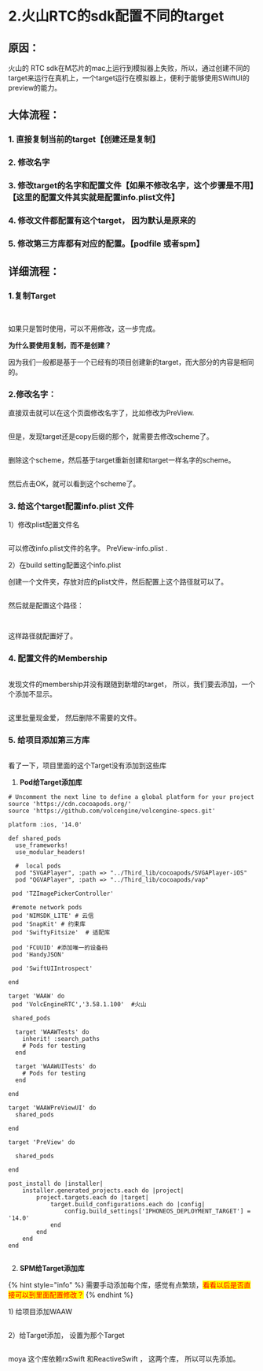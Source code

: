 # 2.火山RTC的sdk配置不同的target

## 原因：

火山的 RTC sdk在M芯片的mac上运行到模拟器上失败，所以，通过创建不同的target来运行在真机上，一个target运行在模拟器上，便利于能够使用SWiftUI的preview的能力。



## 大体流程：

### 1. 直接复制当前的target【创建还是复制】

### 2. 修改名字

### 3. 修改target的名字和配置文件【如果不修改名字，这个步骤是不用】【这里的配置文件其实就是配置info.plist文件】

### 4. 修改文件都配置有这个target， 因为默认是原来的

### 5. 修改第三方库都有对应的配置。【podfile 或者spm】



## 详细流程：

### 1.复制Target

<figure><img src="../../../.gitbook/assets/image (1) (1).png" alt=""><figcaption></figcaption></figure>

<figure><img src="../../../.gitbook/assets/image (1) (1) (1).png" alt=""><figcaption></figcaption></figure>

如果只是暂时使用，可以不用修改，这一步完成。&#x20;

**为什么要使用复制，而不是创建？**

因为我们一般都是基于一个已经有的项目创建新的target，而大部分的内容是相同的。&#x20;



### 2.修改名字：

直接双击就可以在这个页面修改名字了，比如修改为PreView.

<figure><img src="../../../.gitbook/assets/image (2) (1).png" alt=""><figcaption></figcaption></figure>

但是，发现target还是copy后缀的那个，就需要去修改scheme了。

<figure><img src="../../../.gitbook/assets/image (3) (1).png" alt=""><figcaption></figcaption></figure>

删除这个scheme，然后基于target重新创建和target一样名字的scheme。

<figure><img src="../../../.gitbook/assets/image (4).png" alt=""><figcaption></figcaption></figure>

然后点击OK，就可以看到这个scheme了。&#x20;

### 3. 给这个target配置info.plist 文件

1）修改plist配置文件名&#x20;

<figure><img src="../../../.gitbook/assets/image (5).png" alt=""><figcaption></figcaption></figure>

可以修改info.plist文件的名字。 PreView-info.plist .&#x20;

2）在build setting配置这个info.plist

创建一个文件夹，存放对应的plist文件，然后配置上这个路径就可以了。

<figure><img src="../../../.gitbook/assets/image (7).png" alt=""><figcaption></figcaption></figure>

然后就是配置这个路径：

<figure><img src="../../../.gitbook/assets/image (6).png" alt=""><figcaption></figcaption></figure>

<figure><img src="../../../.gitbook/assets/image (8).png" alt=""><figcaption></figcaption></figure>

这样路径就配置好了。

### 4. 配置文件的Membership

<figure><img src="../../../.gitbook/assets/image (10).png" alt=""><figcaption></figcaption></figure>

发现文件的membership并没有跟随到新增的target， 所以，我们要去添加，一个个添加不显示。

<figure><img src="../../../.gitbook/assets/image (11).png" alt=""><figcaption></figcaption></figure>

这里批量现金爱， 然后删除不需要的文件。&#x20;

### 5. 给项目添加第三方库

<figure><img src="../../../.gitbook/assets/image (9).png" alt=""><figcaption></figcaption></figure>

&#x20;看了一下，项目里面的这个Target没有添加到这些库

1. **Pod给Target添加库**

```
# Uncomment the next line to define a global platform for your project
source 'https://cdn.cocoapods.org/'
source 'https://github.com/volcengine/volcengine-specs.git'

platform :ios, '14.0'

def shared_pods
  use_frameworks!
  use_modular_headers!

  #  local pods
  pod "SVGAPlayer", :path => "../Third_lib/cocoapods/SVGAPlayer-iOS"
  pod "QGVAPlayer", :path => "../Third_lib/cocoapods/vap"

 pod 'TZImagePickerController'

 #remote network pods
 pod 'NIMSDK_LITE' # 云信
 pod 'SnapKit' # 约束库
 pod 'SwiftyFitsize'  # 适配库
 
 pod 'FCUUID' #添加唯一的设备码
 pod 'HandyJSON'
 
 pod 'SwiftUIIntrospect'
 
end

target 'WAAW' do
 pod 'VolcEngineRTC','3.58.1.100'  #火山

 shared_pods
  
  target 'WAAWTests' do
    inherit! :search_paths
    # Pods for testing
  end

  target 'WAAWUITests' do
    # Pods for testing
  end

end

target 'WAAWPreViewUI' do
  shared_pods

end

target 'PreView' do
  
  shared_pods

end

post_install do |installer|
    installer.generated_projects.each do |project|
        project.targets.each do |target|
            target.build_configurations.each do |config|
                config.build_settings['IPHONEOS_DEPLOYMENT_TARGET'] = '14.0'
            end
        end
    end
end


```

2. &#x20;**SPM给Target添加库**

{% hint style="info" %}
需要手动添加每个库，感觉有点繁琐，<mark style="color:red;">看看以后是否直接可以到里面配置修改？</mark>
{% endhint %}

1\) 给项目添加WAAW

<figure><img src="../../../.gitbook/assets/image.png" alt=""><figcaption></figcaption></figure>

2）给Target添加， 设置为那个Target

<figure><img src="../../../.gitbook/assets/image (2).png" alt=""><figcaption></figcaption></figure>

moya 这个库依赖rxSwift 和ReactiveSwift ， 这两个库， 所以可以先添加。
